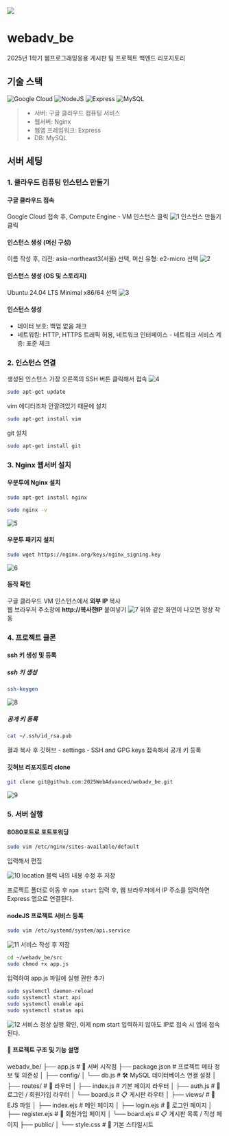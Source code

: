 <img src="https://capsule-render.vercel.app/api?type=waving&color=gradient&height=250&section=header&text=community%20backend&fontAlignY=45&fontSize=60&desc=2025%20web%20programming%20advenced%20project&descAlign=39.5" />

# webadv_be
2025년 1학기 웹프로그래밍응용 게시판 팀 프로젝트 백엔드 리포지토리

## 기술 스택
![Google Cloud](https://img.shields.io/badge/Google_Cloud-4285F4?style=for-the-badge&logo=google-cloud&logoColor=white)
![NodeJS](https://img.shields.io/badge/Node.js-43853D?style=for-the-badge&logo=node.js&logoColor=white)
![Express](https://img.shields.io/badge/Express.js-404D59?style=for-the-badge)
![MySQL](https://img.shields.io/badge/MySQL-005C84?style=for-the-badge&logo=mysql&logoColor=white)

> - 서버: 구글 클라우드 컴퓨팅 서비스
> - 웹서버: Nginx
> - 웹앱 프레임워크: Express
> - DB: MySQL

## 서버 세팅
### 1. 클라우드 컴퓨팅 인스턴스 만들기
#### 구글 클라우드 접속
Google Cloud 접속 후, Compute Engine - VM 인스턴스 클릭
![1](./readmeIamges/image1.png)
인스턴스 만들기 클릭<br>
#### 인스턴스 생성 (머신 구성)
이름 작성 후, 리전: asia-northeast3(서울) 선택, 머신 유형: e2-micro 선택
![2](./readmeIamges/image2.png)

#### 인스턴스 생성 (OS 및 스토리지)
Ubuntu 24.04 LTS Minimal x86/64 선택
![3](./readmeIamges/image3.png)

#### 인스턴스 생성
- 데이터 보호: 백업 없음 체크
- 네트워킹: HTTP, HTTPS 트래픽 허용, 네트워크 인터페이스 - 네트워크 서비스 계층: 표준 체크

### 2. 인스턴스 연결
생성된 인스턴스 가장 오른쪽의 SSH 버튼 클릭해서 접속
![4](./readmeIamges/image4.png)

```bash
sudo apt-get update
```

vim 에디터조차 안깔려있기 때문에 설치
```bash
sudo apt-get install vim
```

git 설치
```bash
sudo apt-get install git
```

### 3. Nginx 웹서버 설치
#### 우분투에 Nginx 설치
```bash
sudo apt-get install nginx
```
```bash
sudo nginx -v
```
![5](./readmeIamges/image5.png)
#### 우분투 패키지 설치
```bash
sudo wget https://nginx.org/keys/nginx_signing.key
```
![6](./readmeIamges/image6.png)

#### 동작 확인
구글 클라우드 VM 인스턴스에서 **외부 IP** 복사<br>
웹 브라우저 주소창에 **http://복사한IP** 붙여넣기
![7](./readmeIamges/image7.png)
위와 같은 화면이 나오면 정상 작동

### 4. 프로젝트 클론
#### ssh 키 생성 및 등록
##### ssh 키 생성
```bash
ssh-keygen
```
![8](./readmeIamges/image8.png)
##### 공개 키 등록
```bash
cat ~/.ssh/id_rsa.pub
```
결과 복사 후 깃허브 - settings - SSH and GPG keys 접속해서 공개 키 등록

#### 깃허브 리포지토리 clone
```bash
git clone git@github.com:2025WebAdvanced/webadv_be.git
```
![9](./readmeIamges/image9.png)

### 5. 서버 실행
#### 8080포트로 포트포워딩
```bash
sudo vim /etc/nginx/sites-available/default
```
입력해서 편집

![10](./readmeIamges/image10.png)
location 블럭 내의 내용 수정 후 저장

프로젝트 폴더로 이동 후 `npm start` 입력 후, 웹 브라우저에서 IP 주소를 입력하면 Express 앱으로 연결된다.

#### nodeJS 프로젝트 서비스 등록
```bash
sudo vim /etc/systemd/system/api.service
```
![11](./readmeIamges/image11.png)
서비스 작성 후 저장

```bash
cd ~/webadv_be/src
sudo chmod +x app.js
```
입력하여 app.js 파일에 실행 권한 추가

```bash
sudo systemctl daemon-reload
sudo systemctl start api
sudo systemctl enable api
sudo systemctl status api
```
![12](./readmeIamges/image12.png)
서비스 정상 실행 확인, 이제 npm start 입력하지 않아도 IP로 접속 시 앱에 접속된다.

#### 📁 프로젝트 구조 및 기능 설명

webadv_be/
├── app.js # 📌 서버 시작점
├── package.json # 프로젝트 메타 정보 및 의존성
│
├── config/
│ └── db.js # 🛠️ MySQL 데이터베이스 연결 설정
│
├── routes/ # 📂 라우터
│ ├── index.js # 기본 페이지 라우터
│ ├── auth.js # 🔐 로그인 / 회원가입 라우터
│ └── board.js # 📋 게시판 라우터
│
├── views/ # 📂 EJS 파일
│ ├── index.ejs # 메인 페이지
│ ├── login.ejs # 🔐 로그인 페이지
│ ├── register.ejs # 🧾 회원가입 페이지
│ └── board.ejs # 📋 게시판 목록 / 작성 페이지
├── public/
│ └── style.css # 🎨 기본 스타일시트
